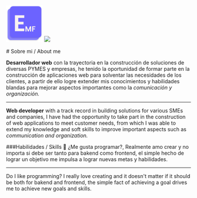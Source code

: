 <p style="text-align: left;">

<img src="https://github.com/ErickDArx/ErickDArx/blob/main/img/erickmatamoros.png?raw=true" width="100"/> [<img width="210" src="https://nakedsecurity.sophos.com/wp-content/uploads/sites/2/2017/12/linkedin.png?w=780&h=408&crop=1">](https://linkedin.com/in/erick-matamoros-fernández/)

</p>
# Sobre mi / About me

**Desarrollador web** con la trayectoria en la construcción de soluciones de diversas PYMES y empresas, he tenido la oportunidad de formar parte en la construcción de aplicaciones web para solventar las necesidades de los clientes, a partir de ello logre extender mis conocimientos y habilidades blandas para mejorar aspectos importantes como la _comunicación y organización._

------------
**Web developer** with a track record in building solutions for various SMEs and companies, I have had the opportunity to take part in the construction of web applications to meet customer needs, from which I was able to extend my knowledge and soft skills to improve important aspects such as _communication and organization._

###Habilidades / Skills 🧐
¿Me gusta programar?, Realmente amo crear y no importa si debe ser tanto para bakend como frontend, el simple hecho de lograr un objetivo me impulsa a lograr nuevas metas y habilidades.

---

Do I like programming? I really love creating and it doesn't matter if it should be both for bakend and frontend, the simple fact of achieving a goal drives me to achieve new goals and skills.
